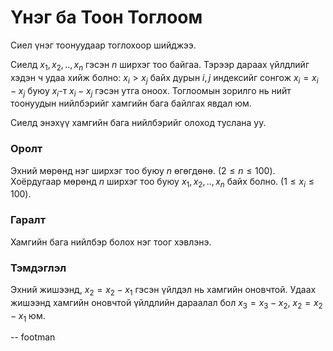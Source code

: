Үнэг ба Тоон Тоглоом
====================
Сиел үнэг тоонуудаар тоглохоор шийджээ. 

Сиелд $x_1, x_2, .., x_n$ гэсэн $n$ ширхэг тоо байгаа. Тэрээр дараах үйлдлийг хэдэн ч удаа хийж болно: $x_i > x_j$ байх дурын $i,j$ индексийг сонгож $x_i=x_i-x_j$ буюу $x_i$-т $x_i-x_j$ гэсэн утга оноох.
Тоглоомын зорилго нь нийт тоонуудын нийлбэрийг хамгийн бага байлгах явдал юм.

Сиелд энэхүү хамгийн бага нийлбэрийг олоход туслана уу.

### Оролт
Эхний мөрөнд нэг ширхэг тоо буюу $n$ өгөгдөнө. $(2 \leq n \leq 100)$. Хоёрдугаар мөрөнд $n$ ширхэг тоо буюу $x_1, x_2, .., x_n$ байх болно. $(1 \leq x_i \leq 100)$.

### Гаралт
Хамгийн бага нийлбэр болох нэг тоог хэвлэнэ.

### Тэмдэглэл
Эхний жишээнд, $x_2=x_2 - x_1$ гэсэн үйлдэл нь хамгийн оновчтой.
Удаах жишээнд хамгийн оновчтой үйлдлийн дараалал бол
$x_3=x_3 - x_2$, $x_2=x_2 - x_1$ юм.

-- footman